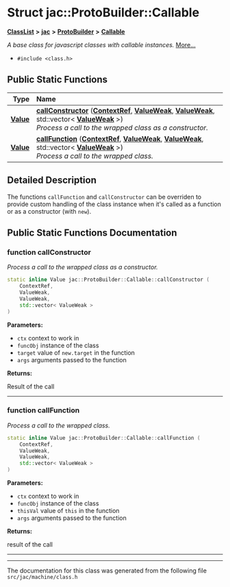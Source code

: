 

# Struct jac::ProtoBuilder::Callable



[**ClassList**](annotated.md) **>** [**jac**](namespacejac.md) **>** [**ProtoBuilder**](namespacejac_1_1ProtoBuilder.md) **>** [**Callable**](structjac_1_1ProtoBuilder_1_1Callable.md)



_A base class for javascript classes with callable instances._ [More...](#detailed-description)

* `#include <class.h>`







































## Public Static Functions

| Type | Name |
| ---: | :--- |
|  [**Value**](classjac_1_1ValueWrapper.md) | [**callConstructor**](#function-callconstructor) ([**ContextRef**](classjac_1_1ContextRef.md), [**ValueWeak**](classjac_1_1ValueWrapper.md), [**ValueWeak**](classjac_1_1ValueWrapper.md), std::vector&lt; [**ValueWeak**](classjac_1_1ValueWrapper.md) &gt;) <br>_Process a call to the wrapped class as a constructor._  |
|  [**Value**](classjac_1_1ValueWrapper.md) | [**callFunction**](#function-callfunction) ([**ContextRef**](classjac_1_1ContextRef.md), [**ValueWeak**](classjac_1_1ValueWrapper.md), [**ValueWeak**](classjac_1_1ValueWrapper.md), std::vector&lt; [**ValueWeak**](classjac_1_1ValueWrapper.md) &gt;) <br>_Process a call to the wrapped class._  |


























## Detailed Description


The functions `callFunction` and `callConstructor` can be overriden to provide custom handling of the class instance when it's called as a function or as a constructor (with `new`). 


    
## Public Static Functions Documentation




### function callConstructor 

_Process a call to the wrapped class as a constructor._ 
```C++
static inline Value jac::ProtoBuilder::Callable::callConstructor (
    ContextRef,
    ValueWeak,
    ValueWeak,
    std::vector< ValueWeak >
) 
```





**Parameters:**


* `ctx` context to work in 
* `funcObj` instance of the class 
* `target` value of `new.target` in the function 
* `args` arguments passed to the function 



**Returns:**

Result of the call 





        

<hr>



### function callFunction 

_Process a call to the wrapped class._ 
```C++
static inline Value jac::ProtoBuilder::Callable::callFunction (
    ContextRef,
    ValueWeak,
    ValueWeak,
    std::vector< ValueWeak >
) 
```





**Parameters:**


* `ctx` context to work in 
* `funcObj` instance of the class 
* `thisVal` value of `this` in the function 
* `args` arguments passed to the function 



**Returns:**

result of the call 





        

<hr>

------------------------------
The documentation for this class was generated from the following file `src/jac/machine/class.h`


